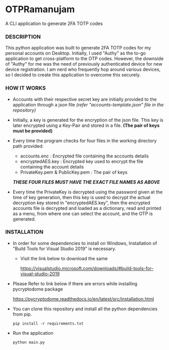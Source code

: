 # OTPRamanujam
A CLI application to generate 2FA TOTP codes

### DESCRIPTION

This python application was built to generate 2FA TOTP codes for my personal accounts on Desktop.
Initially, I used "Authy" as the to-go application to get cross-platform to the OTP codes.
However, the downside of "Authy" for me was the need of previously authenticated device for new device registration.
I am nerd who frequently hop around various devices, so I decided to create this application to overcome this securely.

### HOW IT WORKS

- Accounts with their respective secret key are initially provided to the application through a json file
         *(refer "accounts-template.json" file in the repository)*

- Initially, a key is generated for the encryption of the json file.
        This key is later encrypted using a Key-Pair and stored in a file.
        **(The pair of keys must be provided)**
  
- Every time the program checks for four files in the working directory path provided:
    * accounts.enc : Encrypted file containing the accounts details
    * encryptedAES.key : Encrypted key used to encrypt the file containing the account details
    * PrivateKey.pem & PublicKey.pem : The pair of keys
    
    ***THESE FOUR FILES MUST HAVE THE EXACT FILE NAMES AS ABOVE***
- Every time the PrivateKey is decrypted using the password given at the time of key generation,
then this key is used to decrypt the actual decryption key stored in "encryptedAES.key",
  then the encrypted accounts file is decrypted and loaded as a dictionary, read and printed as a menu,
  from where one can select the account, and the OTP is generated.
  
### INSTALLATION

* In order for some dependencies to install on Windows, Installation of "Build Tools for Visual Studio 2019"
is necessary.
  - Visit the link below to download the same
    
    https://visualstudio.microsoft.com/downloads/#build-tools-for-visual-studio-2019
	
* Please Refer to link below if there are errors while installing pycryptodome package
	
	https://pycryptodome.readthedocs.io/en/latest/src/installation.html

* You can clone this repository and install all the python dependencies from pip.

    `pip install -r requirements.txt`

* Run the application

    `python main.py`
